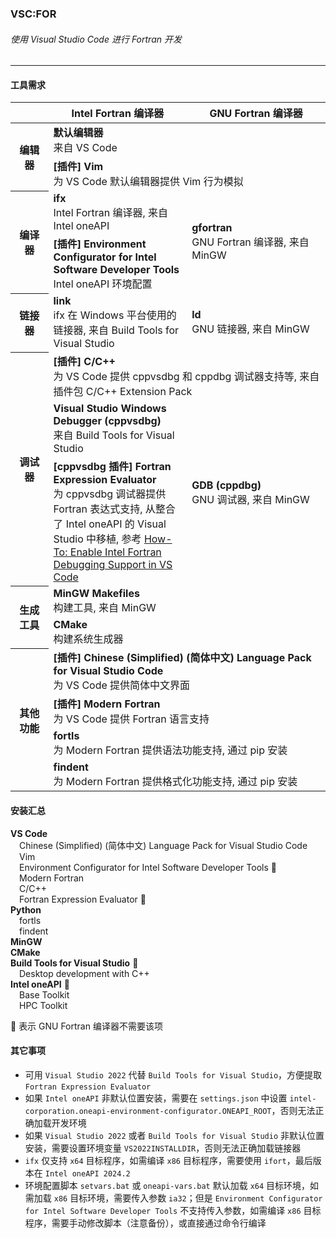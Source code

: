
###     VSC:FOR
######  使用 Visual Studio Code 进行 Fortran 开发

---

####    工具需求

<table><thead>
    <tr>
        <th></th><th width=44%>Intel Fortran 编译器</th><th width=44%>GNU Fortran 编译器</th>
    </tr>
</thead><tbody>
    <tr>
        <th rowspan=2>编辑器</th>
        <td colspan=2>
            <b>默认编辑器</b><br>
            来自 VS Code
        </td>
    </tr>
    <tr>
        <td colspan=2>
            <b>[插件] Vim</b><br>
            为 VS Code 默认编辑器提供 Vim 行为模拟
        </td>
    </tr>
    <tr>
        <th rowspan=2>编译器</th>
        <td>
            <b>ifx</b><br>
            Intel Fortran 编译器, 来自 Intel oneAPI
        </td>
        <td rowspan=2>
            <b>gfortran</b><br>
            GNU Fortran 编译器, 来自 MinGW
        </td>
    </tr>
    <tr>
        <td>
            <b>[插件] Environment Configurator for Intel Software Developer Tools</b><br>
            Intel oneAPI 环境配置
        </td>
    </tr>
    <tr>
        <th>链接器</th>
        <td>
            <b>link</b><br>
            ifx 在 Windows 平台使用的链接器, 来自 Build Tools for Visual Studio
        </td>
        <td>
            <b>ld</b><br>
            GNU 链接器, 来自 MinGW
        </td>
    </tr>
    <tr>
        <th rowspan=3>调试器</th>
        <td colspan=2>
            <b>[插件] C/C++</b><br>
            为 VS Code 提供 cppvsdbg 和 cppdbg 调试器支持等, 来自插件包 C/C++ Extension Pack
        </td>
    </tr>
    <tr>
        <td>
            <b>Visual Studio Windows Debugger (cppvsdbg)</b><br>
            来自 Build Tools for Visual Studio
        </td>
        <td rowspan=2>
            <b>GDB (cppdbg)</b><br>
            GNU 调试器, 来自 MinGW
        </td>
    </tr>
    <tr>
        <td>
            <b>[cppvsdbg 插件] Fortran Expression Evaluator</b><br>
            为 cppvsdbg 调试器提供 Fortran 表达式支持, 从整合了 Intel oneAPI 的 Visual Studio 中移植, 参考 <a href="https://gist.github.com/albertziegenhagel/6431811950864bd0009b6a1fa78e7f2b" target="_blank">How-To: Enable Intel Fortran Debugging Support in VS Code</a>
        </td>
    </tr>
    <tr>
        <th rowspan=2>生成工具</th>
        <td colspan=2>
            <b>MinGW Makefiles</b><br>
            构建工具, 来自 MinGW
        </td>
    </tr>
    <tr>
        <td colspan=2>
            <b>CMake</b><br>
            构建系统生成器
        </td>
    </tr>
    <tr>
        <th rowspan=4>其他功能</th>
        <td colspan=2>
            <b>[插件] Chinese (Simplified) (简体中文) Language Pack for Visual Studio Code</b><br>
            为 VS Code 提供简体中文界面
        </td>
    </tr>
    <tr>
        <td colspan=2>
            <b>[插件] Modern Fortran</b><br>
            为 VS Code 提供 Fortran 语言支持
        </td>
    </tr>
    <tr>
        <td colspan=2>
            <b>fortls</b><br>
            为 Modern Fortran 提供语法功能支持, 通过 pip 安装
        </td>
    </tr>
    <tr>
        <td colspan=2>
            <b>findent</b><br>
            为 Modern Fortran 提供格式化功能支持, 通过 pip 安装
        </td>
    </tr>
</tbody></table>

####    安装汇总

**VS Code**  
&emsp;Chinese (Simplified) (简体中文) Language Pack for Visual Studio Code  
&emsp;Vim  
&emsp;Environment Configurator for Intel Software Developer Tools 🚫  
&emsp;Modern Fortran  
&emsp;C/C++  
&emsp;Fortran Expression Evaluator 🚫  
**Python**  
&emsp;fortls  
&emsp;findent  
**MinGW**  
**CMake**  
**Build Tools for Visual Studio** 🚫  
&emsp;Desktop development with C++  
**Intel oneAPI** 🚫  
&emsp;Base Toolkit  
&emsp;HPC Toolkit  

🚫 表示 GNU Fortran 编译器不需要该项  

####    其它事项

+   可用 `Visual Studio 2022` 代替 `Build Tools for Visual Studio`，方便提取 `Fortran Expression Evaluator`  
+   如果 `Intel oneAPI` 非默认位置安装，需要在 `settings.json` 中设置 `intel-corporation.oneapi-environment-configurator.ONEAPI_ROOT`，否则无法正确加载开发环境  
+   如果 `Visual Studio 2022` 或者 `Build Tools for Visual Studio` 非默认位置安装，需要设置环境变量 `VS2022INSTALLDIR`，否则无法正确加载链接器  
+   `ifx` 仅支持 `x64` 目标程序，如需编译 `x86` 目标程序，需要使用 `ifort`，最后版本在 `Intel oneAPI 2024.2`
+   环境配置脚本 `setvars.bat` 或 `oneapi-vars.bat` 默认加载 `x64` 目标环境，如需加载 `x86` 目标环境，需要传入参数 `ia32`；但是 `Environment Configurator for Intel Software Developer Tools` 不支持传入参数，如需编译 `x86` 目标程序，需要手动修改脚本（注意备份），或直接通过命令行编译  

